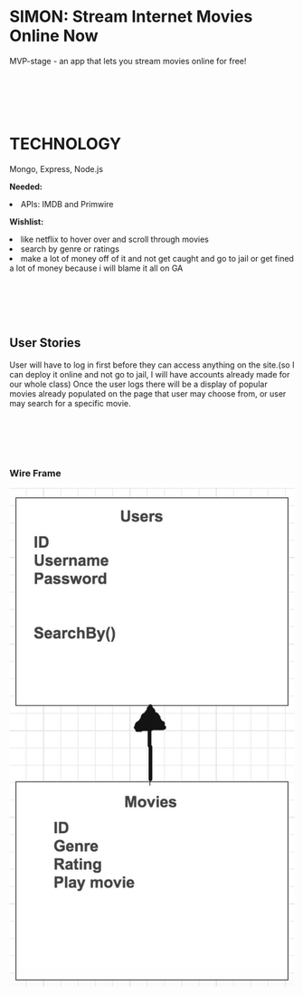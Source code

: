 <H1>SIMON: Stream Internet Movies Online Now</H1>

MVP-stage - an app that lets you stream movies online for free!

<br><br><br><br>

<h1>TECHNOLOGY</h1>

Mongo, Express, Node.js

<strong>Needed:</strong>
<li>APIs: IMDB and Primwire</li>

<strong>Wishlist:</strong>
<li>like netflix to hover over and scroll through movies</li>
<li>search by genre or ratings</li>
<li>make a lot of money off of it and not get caught and go to jail or get fined a lot of money because i will blame it all on GA</li>


<br><br><br><br>

<h2>User Stories</h2>

User will have to log in first before they can access anything on the site.(so I can deploy it online and not go to jail, I will have accounts already made for our whole class)
Once the user logs there will be a display of popular movies already populated on the page that user may choose from, or user may search for a specific movie.


<br><br><br><br>

<h3> Wire Frame </h3>

![image2](Screenshot2.jpg)
